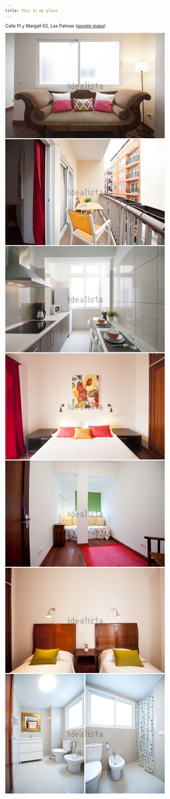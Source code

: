 ```yaml
---
title: This is my place
---
```


Calle Pi y Margall 62, Las Palmas ([google maps](https://www.google.com/maps?hl=en&q=Calle+Pi+y+Margall+62,+Las+Palmas))

![](/images/livingroom.3.jpg)
![](/images/balcony.2.jpg)
![](/images/kitchen.3.jpg)
![](/images/bedroom.3.jpg)
![](/images/bedroom.7.jpg)
![](/images/bedroom.jpg)
![](/images/bathroom.3.jpg)
